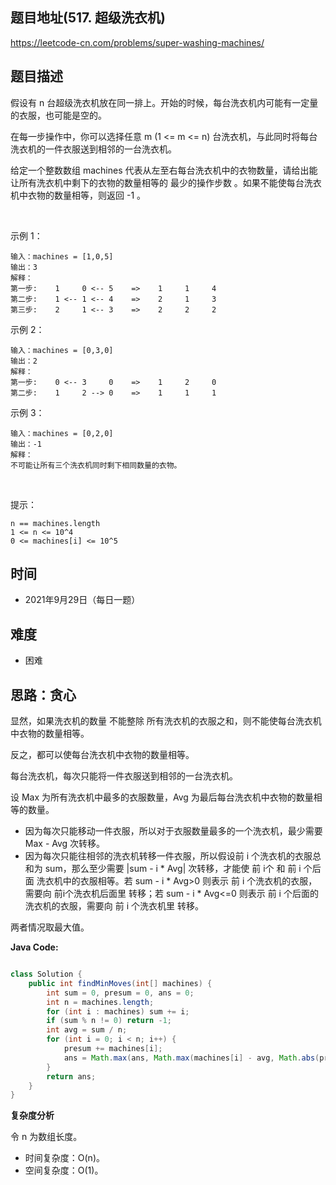 
## 题目地址(517. 超级洗衣机)

https://leetcode-cn.com/problems/super-washing-machines/

## 题目描述


假设有 n 台超级洗衣机放在同一排上。开始的时候，每台洗衣机内可能有一定量的衣服，也可能是空的。

在每一步操作中，你可以选择任意 m (1 <= m <= n) 台洗衣机，与此同时将每台洗衣机的一件衣服送到相邻的一台洗衣机。

给定一个整数数组 machines 代表从左至右每台洗衣机中的衣物数量，请给出能让所有洗衣机中剩下的衣物的数量相等的 最少的操作步数 。如果不能使每台洗衣机中衣物的数量相等，则返回 -1 。

 

示例 1：
```
输入：machines = [1,0,5]
输出：3
解释：
第一步:    1     0 <-- 5    =>    1     1     4
第二步:    1 <-- 1 <-- 4    =>    2     1     3    
第三步:    2     1 <-- 3    =>    2     2     2   
```

示例 2：
```
输入：machines = [0,3,0]
输出：2
解释：
第一步:    0 <-- 3     0    =>    1     2     0    
第二步:    1     2 --> 0    =>    1     1     1     
```

示例 3：
```
输入：machines = [0,2,0]
输出：-1
解释：
不可能让所有三个洗衣机同时剩下相同数量的衣物。
```

 

提示：
```
n == machines.length
1 <= n <= 10^4
0 <= machines[i] <= 10^5
```

## 时间

- 2021年9月29日（每日一题）

## 难度

- 困难

## 思路：贪心

显然，如果洗衣机的数量 不能整除 所有洗衣机的衣服之和，则不能使每台洗衣机中衣物的数量相等。

反之，都可以使每台洗衣机中衣物的数量相等。

每台洗衣机，每次只能将一件衣服送到相邻的一台洗衣机。

设 Max 为所有洗衣机中最多的衣服数量，Avg 为最后每台洗衣机中衣物的数量相等的数量。

- 因为每次只能移动一件衣服，所以对于衣服数量最多的一个洗衣机，最少需要 Max - Avg 次转移。
- 因为每次只能往相邻的洗衣机转移一件衣服，所以假设前 i 个洗衣机的衣服总和为 sum，那么至少需要 |sum - i * Avg| 次转移，才能使 前 i个 和 前 i 个后面 洗衣机中的衣服相等。若 sum - i * Avg>0 则表示 前 i 个洗衣机的衣服，需要向 前i个洗衣机后面里 转移；若 sum - i * Avg<=0 则表示 前 i 个后面的洗衣机的衣服，需要向 前 i 个洗衣机里 转移。

两者情况取最大值。


**Java Code:**

```java

class Solution {
    public int findMinMoves(int[] machines) {
        int sum = 0, presum = 0, ans = 0;
        int n = machines.length;
        for (int i : machines) sum += i;
        if (sum % n != 0) return -1;
        int avg = sum / n;
        for (int i = 0; i < n; i++) {
            presum += machines[i];
            ans = Math.max(ans, Math.max(machines[i] - avg, Math.abs(presum - avg * (i + 1))));
        }
        return ans;
    }
}

```


**复杂度分析**

令 n 为数组长度。

- 时间复杂度：O(n)。
- 空间复杂度：O(1)。


